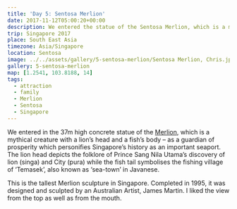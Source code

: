 ```yaml
---
title: 'Day 5: Sentosa Merlion'
date: 2017-11-12T05:00:20+00:00
description: We entered the statue of the Sentosa Merlion, which is a mythical creature with a lion’s head and a fish’s body.
trip: Singapore 2017
place: South East Asia
timezone: Asia/Singapore
location: Sentosa
image: ../../assets/gallery/5-sentosa-merlion/Sentosa Merlion, Chris.jpeg
gallery: 5-sentosa-merlion
map: [1.2541, 103.8188, 14]
tags:
  - attraction
  - family
  - Merlion
  - Sentosa
  - Singapore
---
```


We entered in the 37m high concrete statue of the [Merlion][1], which is a mythical creature with a lion’s head and a fish’s body – as a guardian of prosperity which personifies Singapore’s history as an important seaport. The lion head depicts the folklore of Prince Sang Nila Utama’s discovery of lion (singa) and City (pura) while the fish tail symbolises the fishing village of ‘Temasek’, also known as ‘sea-town’ in Javanese.&nbsp;

This is the tallest Merlion sculpture in Singapore.&nbsp;Completed in 1995, it was designed and sculpted by an Australian Artist, James Martin. I liked the view from the top as well as from the mouth.

[1]: http://merlion.sentosa.com.sg
